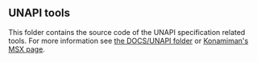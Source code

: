 ﻿## UNAPI tools

This folder contains the source code of the UNAPI specification related tools. For more information see [the DOCS/UNAPI folder](../../DOC/UNAPI) or [Konamiman's MSX page](http://www.konamiman.com#unapi).